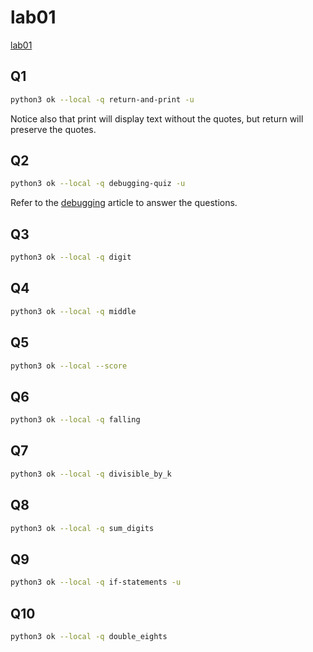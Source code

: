 # lab01

[lab01](https://cs61a.org/lab/lab01/)

## Q1

```bash
python3 ok --local -q return-and-print -u
```

Notice also that print will display text without the quotes, but return will preserve the quotes.

## Q2

```bash
python3 ok --local -q debugging-quiz -u
```

Refer to the [debugging](https://cs61a.org/articles/debugging/) article to answer the questions.

## Q3

```bash
python3 ok --local -q digit
```



## Q4

```bash
python3 ok --local -q middle
```

## Q5

```bash
python3 ok --local --score
```

## Q6

```bash
python3 ok --local -q falling
```

## Q7

```bash
python3 ok --local -q divisible_by_k
```

## Q8

```bash
python3 ok --local -q sum_digits
```

## Q9

```bash
python3 ok --local -q if-statements -u
```

## Q10

```bash
python3 ok --local -q double_eights
```